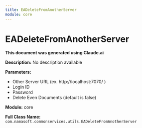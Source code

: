 ```yaml
---
title: EADeleteFromAnotherServer
module: core
---
```



<div class='entity-flows'>

# EADeleteFromAnotherServer

**This document was generated using Claude.ai**

**Description:** No description available

**Parameters:**
- Other Server URL (ex. http://localhost:7070/ )
- Login ID
- Password
- Delete Even Documents (default is false)

**Module:** core

**Full Class Name:** `com.namasoft.commonservices.utils.EADeleteFromAnotherServer`


</div>

